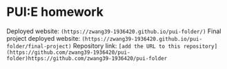 # PUI:E homework

Deployed website: `(https://zwang39-1936420.github.io/pui-folder/)`
Final project deployed website: `(https://zwang39-1936420.github.io/pui-folder/final-project)`
Repository link: `[add the URL to this repository](https://github.com/zwang39-1936420/pui-folder)https://github.com/zwang39-1936420/pui-folder`

